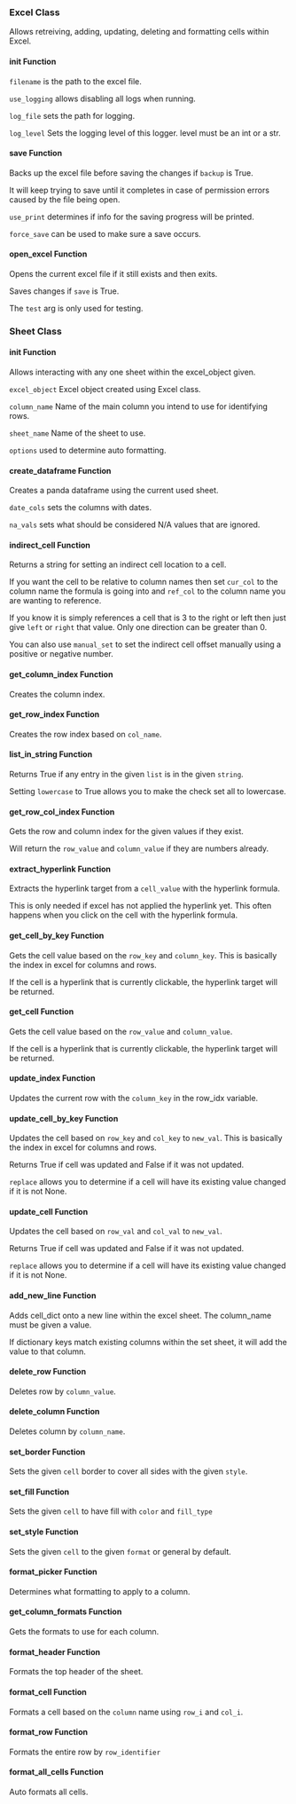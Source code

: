 ### Excel Class

Allows retreiving, adding, updating, deleting and formatting cells within Excel.

#### **init** Function

`filename` is the path to the excel file.

`use_logging` allows disabling all logs when running.

`log_file` sets the path for logging.

`log_level` Sets the logging level of this logger.
level must be an int or a str.

#### save Function

Backs up the excel file before saving the changes if `backup` is True.

It will keep trying to save until it completes in case of permission
errors caused by the file being open.

`use_print` determines if info for the saving progress will be printed.

`force_save` can be used to make sure a save occurs.

#### open_excel Function

Opens the current excel file if it still exists and then exits.

Saves changes if `save` is True.

The `test` arg is only used for testing.

### Sheet Class

#### **init** Function

Allows interacting with any one sheet within the excel_object given.

`excel_object` Excel object created using Excel class.

`column_name` Name of the main column you intend to use for
identifying rows.

`sheet_name` Name of the sheet to use.

`options` used to determine auto formatting.

#### create_dataframe Function

Creates a panda dataframe using the current used sheet.

`date_cols` sets the columns with dates.

`na_vals` sets what should be considered N/A values that are ignored.

#### indirect_cell Function

Returns a string for setting an indirect cell location to a cell.

If you want the cell to be relative to column names then set `cur_col`
to the column name the formula is going into and `ref_col` to the
column name you are wanting to reference.

If you know it is simply references a cell that is 3 to the right or
left then just give `left` or `right` that value. Only one direction
can be greater than 0.

You can also use `manual_set` to set the indirect cell offset manually
using a positive or negative number.

#### get_column_index Function

Creates the column index.

#### get_row_index Function

Creates the row index based on `col_name`.

#### list_in_string Function

Returns True if any entry in the given `list` is in the given `string`.

Setting `lowercase` to True allows you to make the check
set all to lowercase.

#### get_row_col_index Function

Gets the row and column index for the given values if they exist.

Will return the `row_value` and `column_value` if they are
numbers already.

#### extract_hyperlink Function

Extracts the hyperlink target from a `cell_value` with the hyperlink
formula.

This is only needed if excel has not applied the hyperlink yet.
This often happens when you click on the cell with the hyperlink
formula.

#### get_cell_by_key Function

Gets the cell value based on the `row_key` and `column_key`.
This is basically the index in excel for columns and rows.

If the cell is a hyperlink that is currently clickable,
the hyperlink target will be returned.

#### get_cell Function

Gets the cell value based on the `row_value` and `column_value`.

If the cell is a hyperlink that is currently clickable,
the hyperlink target will be returned.

#### update_index Function

Updates the current row with the `column_key` in the row_idx variable.

#### update_cell_by_key Function

Updates the cell based on `row_key` and `col_key` to `new_val`.
This is basically the index in excel for columns and rows.

Returns True if cell was updated and False if it was not updated.

`replace` allows you to determine if a cell will have its
existing value changed if it is not None.

#### update_cell Function

Updates the cell based on `row_val` and `col_val` to `new_val`.

Returns True if cell was updated and False if it was not updated.

`replace` allows you to determine if a cell will have its
existing value changed if it is not None.

#### add_new_line Function

Adds cell_dict onto a new line within the excel sheet.
The column_name must be given a value.

If dictionary keys match existing columns within the set sheet,
it will add the value to that column.

#### delete_row Function

Deletes row by `column_value`.

#### delete_column Function

Deletes column by `column_name`.

#### set_border Function

Sets the given `cell` border to cover all sides with the given `style`.

#### set_fill Function

Sets the given `cell` to have fill with `color` and `fill_type`

#### set_style Function

Sets the given `cell` to the given `format` or general by default.

#### format_picker Function

Determines what formatting to apply to a column.

#### get_column_formats Function

Gets the formats to use for each column.

#### format_header Function

Formats the top header of the sheet.

#### format_cell Function

Formats a cell based on the `column` name using `row_i` and `col_i`.

#### format_row Function

Formats the entire row by `row_identifier`

#### format_all_cells Function

Auto formats all cells.
